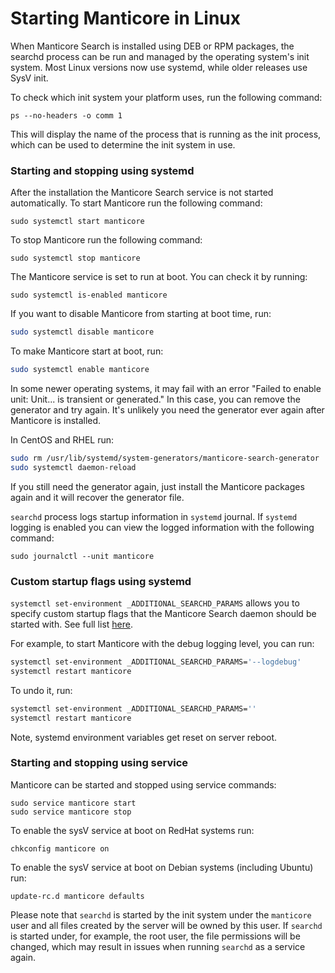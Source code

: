 # Starting Manticore in Linux

When Manticore Search is installed using DEB or RPM packages, the searchd process can be run and managed by the operating system's init system. Most Linux versions now use systemd, while older releases use SysV init.

To check which init system your platform uses, run the following command:

```shell
ps --no-headers -o comm 1
```
This will display the name of the process that is running as the init process, which can be used to determine the init system in use.

### Starting and stopping using systemd

After the installation the Manticore Search service is not started automatically. To start Manticore run the following command:

```shell
sudo systemctl start manticore
```

To stop Manticore run the following command:


```shell
sudo systemctl stop manticore
```

The Manticore service is set to run at boot. You can check it by running:

```shell
sudo systemctl is-enabled manticore
```

If you want to disable Manticore from starting at boot time, run:

```bash
sudo systemctl disable manticore
```

To make Manticore start at boot, run:

```bash
sudo systemctl enable manticore
```

In some newer operating systems, it may fail with an error "Failed to enable unit: Unit... is transient or generated." In this case, you can remove the generator and try again. It's unlikely you need the generator ever again after Manticore is installed.

In CentOS and RHEL run:
```bash
sudo rm /usr/lib/systemd/system-generators/manticore-search-generator
sudo systemctl daemon-reload
```

If you still need the generator again, just install the Manticore packages again and it will recover the generator file.

`searchd` process logs startup information in `systemd` journal. If `systemd` logging is enabled you can view the logged information with the following command:

```shell
sudo journalctl --unit manticore
```

### Custom startup flags using systemd

`systemctl set-environment _ADDITIONAL_SEARCHD_PARAMS`  allows you to specify custom startup flags that the Manticore Search daemon should be started with. See full list [here](../Starting_the_server/Manually.md#searchd-command-line-options).

For example, to start Manticore with the debug logging level, you can run:
```bash
systemctl set-environment _ADDITIONAL_SEARCHD_PARAMS='--logdebug'
systemctl restart manticore
```

To undo it, run:
```bash
systemctl set-environment _ADDITIONAL_SEARCHD_PARAMS=''
systemctl restart manticore
```

Note, systemd environment variables get reset on server reboot.

### Starting and stopping using service

Manticore can be started and stopped using service commands:

```shell
sudo service manticore start
sudo service manticore stop
```

To enable the sysV service at boot on RedHat systems run:

```shell
chkconfig manticore on
```

To enable the sysV service at boot on Debian systems (including Ubuntu) run:

```shell
update-rc.d manticore defaults
```

Please note that `searchd` is started by the init system under the `manticore` user and all files created by the server will be owned by this user. If `searchd` is started under, for example, the root user, the file permissions will be changed, which may result in issues when running `searchd` as a service again.

<!-- proofread -->
